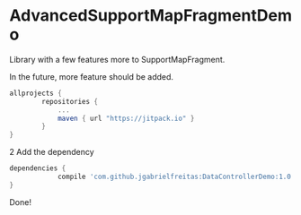 # AdvancedSupportMapFragmentDemo

Library with a few features more to SupportMapFragment.

In the future, more feature should be added.

```gradle
allprojects {
		repositories {
			...
			maven { url "https://jitpack.io" }
		}
}
```

2 Add the dependency


```gradle
dependencies {
	        compile 'com.github.jgabrielfreitas:DataControllerDemo:1.0.0'
}
```

Done!
